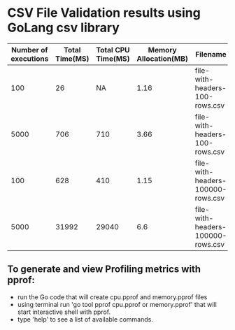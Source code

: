 # CSV File Validation results using GoLang csv library

| **Number of executions** | **Total Time(MS)** | **Total CPU Time(MS)** |**Memory Allocation(MB)**|**Filename**|
| --------------- | --------------- | --------------- |--------------- | --------------- | 
| 100 |26|NA|1.16|file-with-headers-100-rows.csv|
| 5000|706|710|3.66|file-with-headers-100-rows.csv|
| 100 |628|410|1.15|file-with-headers-100000-rows.csv|
| 5000|31992|29040|6.6|file-with-headers-100000-rows.csv|


## To generate and view Profiling metrics with pprof:
- run the Go code that will create cpu.pprof and memory.pprof files
- using terminal run 'go tool pprof cpu.pprof or memory.pprof' that will start interactive shell with pprof.
- type 'help' to see a list of available commands.
